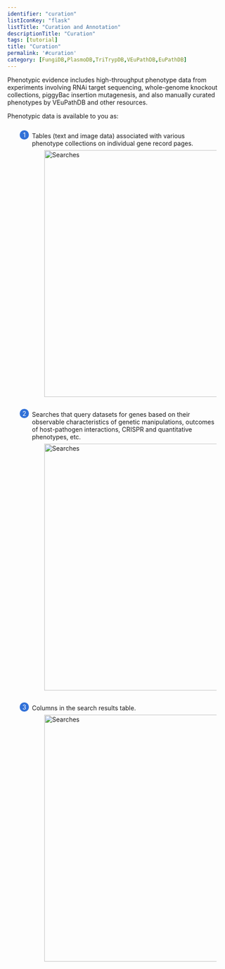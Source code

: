 ```yaml
---
identifier: "curation"
listIconKey: "flask"
listTitle: "Curation and Annotation"
descriptionTitle: "Curation"
tags: [tutorial]
title: "Curation"
permalink: '#curation'
category: [FungiDB,PlasmoDB,TriTrypDB,VEuPathDB,EuPathDB]
---
```

<style>
  .phenotype-resources-feature {
    margin: auto;
  }
  .phenotype-resources-feature--panels {
    display: flex;
    flex-wrap: wrap;
    align-items: flex-start;
    counter-reset: panel;
  }
  .phenotype-resources-feature--panels > * {
    overflow: hidden;
    margin: 0 2em;
  }
  .phenotype-resources-feature--panels > * > div {
    margin-top: 1em;
    margin-left: 2em;
    position: relative;
  }
  .phenotype-resources-feature--panels > * img {
    margin-left: 2em;
  }
  .phenotype-resources-feature--panels > * > div:before {
    counter-increment: panel;
    content: counter(panel);
    background: #3171d8;
    border-radius: 1em;
    height: 1.5em;
    width: 1.5em;
    display: inline-flex;
    justify-content: center;
    align-items: center;
    margin-right: .5em;
    color: white;
    position: absolute;
    left: -2em;
    top: -0.25em;
  }
  #topright {
    text-align: right;
  }
</style>

<p>Phenotypic evidence includes high-throughput phenotype data from experiments involving RNAi target sequencing, whole-genome knockout collections, piggyBac insertion mutagenesis, and also manually curated phenotypes by VEuPathDB and other resources.</p>

<div class="phenotype-resources-feature">
<p class="card-text">Phenotypic data is available to you as:</p>

<div class="phenotype-resources-feature--panels">
  <div>
    <div>Tables (text and image data) associated with various phenotype collections on individual gene record pages.
	</div>
      <img style="width: 40em; margin-top: .5em; margin-left: 4em;" src="{{ "/assets/images/resources_tools/phenotypegenepage.png" | absolute_url }}" alt="Searches"/><br>
  </div>
<br/>

  <div>
    <div>Searches that query datasets for genes based on their observable characteristics of genetic manipulations, outcomes of host-pathogen interactions, CRISPR and quantitative phenotypes, etc. 
	</div>
      <img style="width: 40em; margin-top: .5em; margin-left: 4em;" src="{{ "/assets/images/resources_tools/phenotypesearch.png" | absolute_url }}" alt="Searches"/><br>
  </div>
 <br/>

  <div>
    <div>Columns in the search results table.</div>
      <img style="width: 40em; margin-top: .5em; margin-left: 4em;" src="{{ "/assets/images/resources_tools/phenotyperesult.png" | absolute_url }}" alt="Searches"/>
  </div>
</div>

